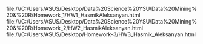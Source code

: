 file:///C:/Users/ASUS/Desktop/Data%20Science%20YSU/Data%20Mining%20&%20R/Homework_1/HW1_HasmikAleksanyan.html
file:///C:/Users/ASUS/Desktop/Data%20Science%20YSU/Data%20Mining%20&%20R/Homework_2/HW2_HasmikAleksanyan.html
file:///C:/Users/ASUS/Desktop/Homework-3/HW3_Hasmik_Aleksanyan.html
